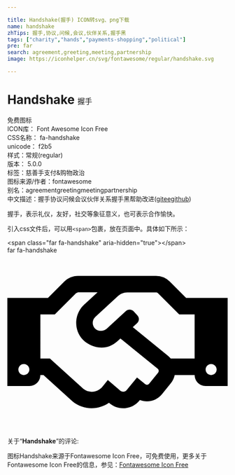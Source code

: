 ```yaml
---

title: Handshake(握手) ICON转svg、png下载
name: handshake
zhTips: 握手,协议,问候,会议,伙伴关系,握手黑
tags: ["charity","hands","payments-shopping","political"]
pre: far
search: agreement,greeting,meeting,partnership
image: https://iconhelper.cn/svg/fontawesome/regular/handshake.svg

---
```


# Handshake  <small style="font-size: 60%;font-weight: 100">握手</small>


<div class="detail-page">
<p>
<span><span class="badge-success badge">免费图标</span> </span>
<br/>
<span>
ICON库：
<span class="badge-secondary badge">Font Awesome Icon Free</span> 
</span>
<br/>
<span>
CSS名称：
<span class="badge-secondary badge">fa-handshake</span> 
</span>
<br/>
<span>
unicode：
<span class="badge-secondary badge">f2b5</span> 
<copy-btn content='f2b5' btn-title=""></copy-btn>
<copy-btn :content='String.fromCodePoint(parseInt("f2b5", 16))' btn-title="复制U"></copy-btn>
</span><br/><span>样式：<span class="badge-light badge">常规(regular)</span></span>
<br/>
<span>
版本：
<span class="badge-secondary badge">5.0.0</span> 
</span><br/><span>标签：<span class="badge-light badge"><router-link to="/tags/charity.html">慈善</router-link></span><span class="badge-light badge"><router-link to="/tags/hands.html">手</router-link></span><span class="badge-light badge"><router-link to="/tags/payments-shopping.html">支付&购物</router-link></span><span class="badge-light badge"><router-link to="/tags/political.html">政治</router-link></span></span>
<br/>
<span>图标来源/作者：<span class="badge-light badge">fontawesome</span></span> 
<br/>
<span>别名：<span class="badge-light badge">agreement</span><span class="badge-light badge">greeting</span><span class="badge-light badge">meeting</span><span class="badge-light badge">partnership</span></span><br/><span class="zh-detail">中文描述：<span class="badge-primary badge">握手</span><span class="badge-primary badge">协议</span><span class="badge-primary badge">问候</span><span class="badge-primary badge">会议</span><span class="badge-primary badge">伙伴关系</span><span class="badge-primary badge">握手黑</span><span class="help-link"><span>帮助改进</span>(<a href="https://gitee.com/liuwave/icon-helper/edit/master/json/fontawesome/regular/handshake.json" target="_blank" rel="noopener noreferrer">gitee</a><a href="https://github.com/liuwave/icon-helper/edit/master/json/fontawesome/regular/handshake.json" target="_blank" rel="noopener noreferrer">github</a></span>)</span><br/>
</p>
</div><div class="description description alert alert-light">握手，表示礼仪，友好，社交等象征意义，也可表示合作愉快。</div>
<div class="alert alert-dark">
  <i class="far fa-handshake fa-xs"></i>
  <i class="far fa-handshake fa-sm"></i>
  <i class="far fa-handshake fa-lg"></i>
  <i class="far fa-handshake fa-2x"></i>
  <i class="far fa-handshake fa-3x"></i>
  <i class="far fa-handshake fa-5x"></i>
  <i class="far fa-handshake fa-7x"></i>
</div>
<div>
  <p>引入css文件后，可以用<code>&lt;span&gt;</code>包裹，放在页面中。具体如下所示：    
  </p>
  <div class="alert alert-primary" style="font-size: 14px">
    &lt;span class="far fa-handshake" aria-hidden="true"&gt;&lt;/span&gt;
    <copy-btn content='<span class="far fa-handshake" aria-hidden="true"></span>'></copy-btn>
  </div>
  <div class="alert alert-secondary">
    <i class="far fa-handshake"
    style="font-size: 24px"
    aria-hidden="true"></i> far fa-handshake
    <copy-btn content="far fa-handshake" btn-title="复制图标名称"></copy-btn>
  </div>
</div>
<div id="svg" class="svg-wrap">
<svg xmlns="http://www.w3.org/2000/svg" viewBox="0 0 640 512"><path d="M519.2 127.9l-47.6-47.6A56.252 56.252 0 0 0 432 64H205.2c-14.8 0-29.1 5.9-39.6 16.3L118 127.9H0v255.7h64c17.6 0 31.8-14.2 31.9-31.7h9.1l84.6 76.4c30.9 25.1 73.8 25.7 105.6 3.8 12.5 10.8 26 15.9 41.1 15.9 18.2 0 35.3-7.4 48.8-24 22.1 8.7 48.2 2.6 64-16.8l26.2-32.3c5.6-6.9 9.1-14.8 10.9-23h57.9c.1 17.5 14.4 31.7 31.9 31.7h64V127.9H519.2zM48 351.6c-8.8 0-16-7.2-16-16s7.2-16 16-16 16 7.2 16 16c0 8.9-7.2 16-16 16zm390-6.9l-26.1 32.2c-2.8 3.4-7.8 4-11.3 1.2l-23.9-19.4-30 36.5c-6 7.3-15 4.8-18 2.4l-36.8-31.5-15.6 19.2c-13.9 17.1-39.2 19.7-55.3 6.6l-97.3-88H96V175.8h41.9l61.7-61.6c2-.8 3.7-1.5 5.7-2.3H262l-38.7 35.5c-29.4 26.9-31.1 72.3-4.4 101.3 14.8 16.2 61.2 41.2 101.5 4.4l8.2-7.5 108.2 87.8c3.4 2.8 3.9 7.9 1.2 11.3zm106-40.8h-69.2c-2.3-2.8-4.9-5.4-7.7-7.7l-102.7-83.4 12.5-11.4c6.5-6 7-16.1 1-22.6L367 167.1c-6-6.5-16.1-6.9-22.6-1l-55.2 50.6c-9.5 8.7-25.7 9.4-34.6 0-9.3-9.9-8.5-25.1 1.2-33.9l65.6-60.1c7.4-6.8 17-10.5 27-10.5l83.7-.2c2.1 0 4.1.8 5.5 2.3l61.7 61.6H544v128zm48 47.7c-8.8 0-16-7.2-16-16s7.2-16 16-16 16 7.2 16 16c0 8.9-7.2 16-16 16z"/></svg>
</div>
<detail full-name='fa-handshake'></detail>
<div class="icon-detail__container">
<p>关于“<b>Handshake</b>”的评论:</p>
</div>
<Vssue title="关于“Handshake”的评论" />    
<div><p>图标Handshake来源于Fontawesome Icon Free，可免费使用，更多关于  Fontawesome Icon Free的信息，参见：<a target="_blank" href="https://iconhelper.cn/fontawesome.html">Fontawesome Icon Free</a>
</p></div>
